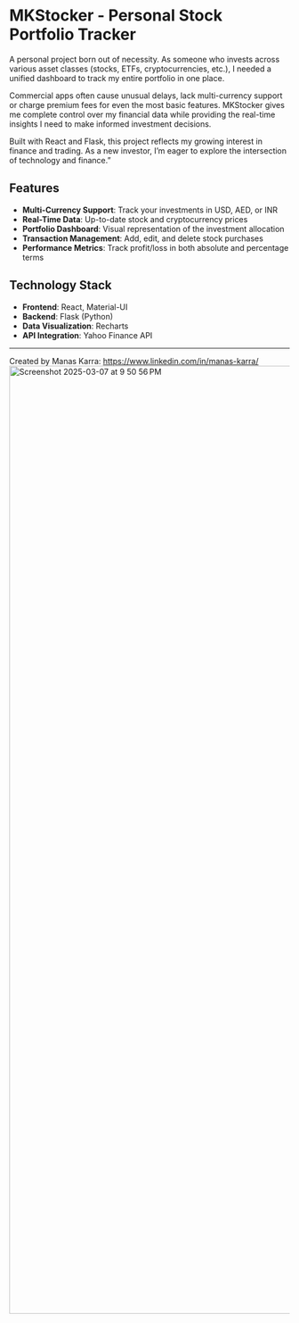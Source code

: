 # MKStocker - Personal Stock Portfolio Tracker

A personal project born out of necessity. As someone who invests across various asset classes (stocks, ETFs, cryptocurrencies, etc.), I needed a unified dashboard to track my entire portfolio in one place.

Commercial apps often cause unusual delays, lack multi-currency support or charge premium fees for even the most basic features. MKStocker gives me complete control over my financial data while providing the real-time insights I need to make informed investment decisions. 

Built with React and Flask, this project reflects my growing interest in finance and trading. As a new investor, I’m eager to explore the intersection of technology and finance.”

## Features

- **Multi-Currency Support**: Track your investments in USD, AED, or INR
- **Real-Time Data**: Up-to-date stock and cryptocurrency prices
- **Portfolio Dashboard**: Visual representation of the investment allocation
- **Transaction Management**: Add, edit, and delete stock purchases
- **Performance Metrics**: Track profit/loss in both absolute and percentage terms

## Technology Stack

- **Frontend**: React, Material-UI
- **Backend**: Flask (Python)
- **Data Visualization**: Recharts
- **API Integration**: Yahoo Finance API

---

Created by Manas Karra: https://www.linkedin.com/in/manas-karra/
<img width="1699" alt="Screenshot 2025-03-07 at 9 50 56 PM" src="https://github.com/user-attachments/assets/322ab6a3-33a7-459b-b573-0f06eb67b91a" />


